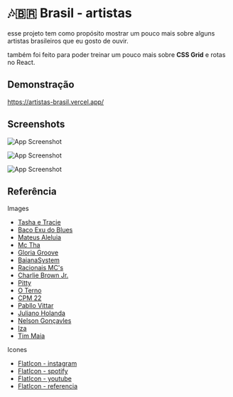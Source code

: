 
# 🎶🇧🇷 Brasil - artistas

esse projeto tem como propósito mostrar um pouco mais sobre alguns artistas brasileiros que eu gosto de ouvir.

também foi feito para poder treinar um pouco mais sobre **CSS Grid** e rotas no React.




## Demonstração

https://artistas-brasil.vercel.app/
## Screenshots

![App Screenshot](https://github.com/NataliaFrancisca/teste/blob/main/brazilian-music.png)

![App Screenshot](https://github.com/NataliaFrancisca/teste/blob/main/brazilian-music-artist.png)

![App Screenshot](https://github.com/NataliaFrancisca/teste/blob/main/brazilian-music-artist-responsive.png)


## Referência

 Images
 - [Tasha e Tracie](https://uploads.metropoles.com/wp-content/uploads/2021/09/28101403/rsz_dsc_6070.jpg)
 - [Baco Exu do Blues](https://i.scdn.co/image/ab67616d0000b2739ba77e3ca38205c4dbfc5e8b)
 - [Mateus Aleluia](https://i.scdn.co/image/ab6761610000e5eb70888163225639d57b8e795f)
 - [Mc Tha](https://i.scdn.co/image/ab67616d0000b2730c28ecd778baec8e4f293314)
 - [Gloria Groove](https://i.scdn.co/image/ab67616d0000b2731eb78f9f52e7ae1cf3282b42)
 - [BaianaSystem](https://i.scdn.co/image/ab6761610000e5ebbcac174b56220e53c9baad56)
 - [Racionais MC's](https://i.scdn.co/image/ab6761610000e5eb43a0d1ae0af71095fcb26726)
 - [Charlie Brown Jr.](https://lite-images-i.scdn.co/image/ab67616d0000b27360619292aee0b76c06e30a86)
 - [Pitty](https://i.scdn.co/image/ab6761610000e5ebcbb3bf7e1a99ee298b92d90c)
 - [O Terno](https://i.scdn.co/image/ab6761610000e5eb38fb1dfbcae1006ba225b4c3)
 - [CPM 22](https://i.scdn.co/image/ab6761610000e5ebf9a2f6d4c28847811ff1ca12)
 - [Pabllo Vittar](https://i.scdn.co/image/ab67616d0000b2734be82ed9d62777104d2b0e1c)
 - [Juliano Holanda](https://i.scdn.co/image/ab6761610000e5eb309b0c016f23e13d8a175050)
 - [Nelson Gonçavles](https://i.scdn.co/image/ab67616d0000b2737ee095666b7eed5235ae8faa)
 - [Iza](https://i.scdn.co/image/ab6761610000e5eb796a8c0d4e0b69216a1be578)
 - [Tim Maia](https://lite-images-i.scdn.co/image/ab67616d0000b27360e99c09e312cf4181a2c8b8)

Icones
- [FlatIcon - instagram](https://www.flaticon.com/br/icones-gratis/instagram)
- [FlatIcon - spotify](https://www.flaticon.com/br/icones-gratis/spotify)
- [FlatIcon - youtube](https://www.flaticon.com/br/icones-gratis/youtube)
- [FlatIcon - referencia](https://www.flaticon.com/br/icones-gratis/ligacao)
